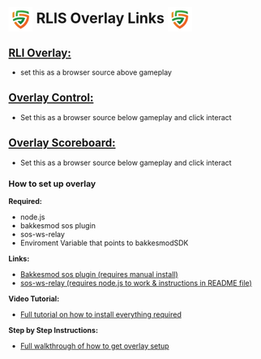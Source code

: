 <link rel="shortcut icon" type="image/x-icon" href="Images/rli_logo.png">
  
# <img src="Images/rli_logo.png" align="center" height="48" width="48"> **RLIS Overlay Links** <img src="Images/rli_logo.png" align="center" height="48" width="48">

## [**RLI Overlay:**](https://rm-118425146.github.io/RLIS-Overlay/RLIS-Overlay.html)
- set this as a browser source above gameplay

## [**Overlay Control:**](https://rm-118425146.github.io/RLIS-Overlay/Controller.html)
- Set this as a browser source below gameplay and click interact

## [**Overlay Scoreboard:**](https://rm-118425146.github.io/RLIS-Overlay/Stats-Table.html)
- Set this as a browser source below gameplay and click interact

### **How to set up overlay**

**Required:**
- node.js
- bakkesmod sos plugin
- sos-ws-relay
- Enviroment Variable that points to bakkesmodSDK

**Links:**
- [Bakkesmod sos plugin (requires manual install)](https://gitlab.com/bakkesplugins/sos/sos-plugin/-/releases)
- [sos-ws-relay (requires node.js to work & instructions in README file)](https://gitlab.com/bakkesplugins/sos/sos-ws-relay)

**Video Tutorial:**
- [Full tutorial on how to install everything required](https://www.youtube.com/watch?v=QE816DBuwI4&t=214s)

**Step by Step Instructions:**
- [Full walkthrough of how to get overlay setup](https://docs.google.com/document/d/1u8CGr_7fkjg3YIlFRe_cG1DDr4PDCnPMOh04msbkjts/edit?usp=sharing)
